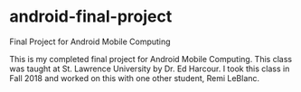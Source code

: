 # android-final-project
Final Project for Android Mobile Computing

This is my completed final project for Android Mobile Computing. This class was taught at St. Lawrence University by Dr. Ed Harcour.
I took this class in Fall 2018 and worked on this with one other student, Remi LeBlanc.
